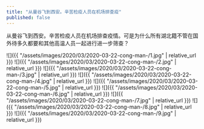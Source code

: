 ```yaml
---
title: "从曼谷飞到西安。辛苦检疫人员在机场排查疫"
published: false
---
```

从曼谷飞到西安。辛苦检疫人员在机场排查疫情。可是为什么所有湖北籍不管在国外待多久都要和其他高温人员一起进行进一步筛查？



![]({{ "/assets/images/2020/03/2020-03-22-cong-man-/1.jpg" | relative_url }})
![]({{ "/assets/images/2020/03/2020-03-22-cong-man-/2.jpg" | relative_url }})
![]({{ "/assets/images/2020/03/2020-03-22-cong-man-/3.jpg" | relative_url }})
![]({{ "/assets/images/2020/03/2020-03-22-cong-man-/4.jpg" | relative_url }})
![]({{ "/assets/images/2020/03/2020-03-22-cong-man-/5.jpg" | relative_url }})
![]({{ "/assets/images/2020/03/2020-03-22-cong-man-/6.jpg" | relative_url }})
![]({{ "/assets/images/2020/03/2020-03-22-cong-man-/7.jpg" | relative_url }})
![]({{ "/assets/images/2020/03/2020-03-22-cong-man-/8.jpg" | relative_url }})
![]({{ "/assets/images/2020/03/2020-03-22-cong-man-/9.jpg" | relative_url }})
